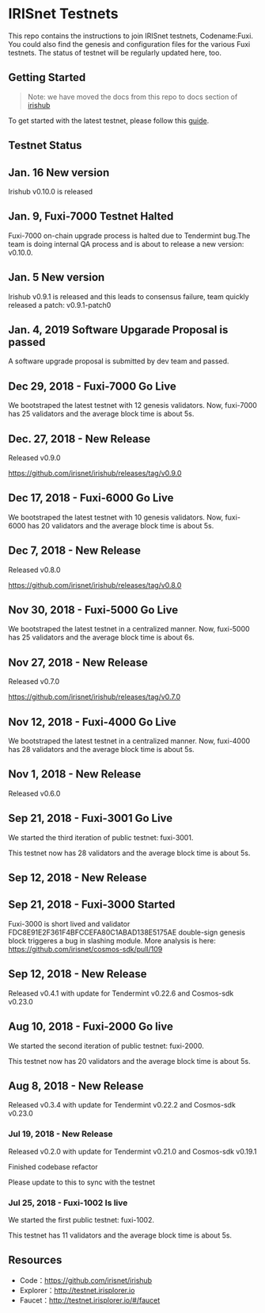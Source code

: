 
# IRISnet Testnets

This repo contains the instructions to join IRISnet testnets, Codename:Fuxi. You could also find the genesis and configuration files for the various Fuxi testnets. The status of testnet will be regularly updated here, too. 

## Getting Started

> Note: we have moved the docs from this repo to docs section of [irishub](https://github.com/irisnet/irishub/tree/master/docs/get-started)

To get started with the latest testnet, please follow this [guide](https://github.com/irisnet/irishub/blob/master/docs/get-started/README.md).

## Testnet Status
## Jan. 16  New version
Irishub v0.10.0 is released 

## Jan. 9, Fuxi-7000 Testnet Halted
Fuxi-7000 on-chain upgrade process is halted due to Tendermint bug.The team is doing internal QA process and is about to release a new version: v0.10.0. 
## Jan. 5  New version
Irishub v0.9.1 is released and this leads to consensus failure, team quickly released a patch: v0.9.1-patch0

## Jan. 4, 2019 Software Upgarade Proposal is passed
A software upgrade proposal is submitted by dev team and passed.

## Dec 29, 2018 - Fuxi-7000 Go Live

We bootstraped the latest testnet with 12 genesis validators. Now, fuxi-7000 has 25 validators and the average block time is about 5s.

## Dec. 27, 2018 - New Release

Released v0.9.0

https://github.com/irisnet/irishub/releases/tag/v0.9.0

## Dec 17, 2018 - Fuxi-6000 Go Live

We bootstraped the latest testnet with 10 genesis validators. Now, fuxi-6000 has 20 validators and the average block time is about 5s.

## Dec 7, 2018 - New Release

Released v0.8.0

https://github.com/irisnet/irishub/releases/tag/v0.8.0

## Nov 30, 2018 - Fuxi-5000 Go Live

We bootstraped the latest testnet in a centralized manner. Now, fuxi-5000 has 25 validators and the average block time is about 6s.

## Nov 27, 2018 - New Release

Released v0.7.0

https://github.com/irisnet/irishub/releases/tag/v0.7.0

## Nov 12, 2018 - Fuxi-4000 Go Live

We bootstraped the latest testnet in a centralized manner. Now, fuxi-4000 has 28 validators and the average block time is about 5s.


## Nov 1, 2018 - New Release
Released v0.6.0

## Sep 21, 2018 - Fuxi-3001 Go Live

We started the third iteration of public testnet: fuxi-3001.

This testnet now has 28 validators and the average block time is about 5s. 


## Sep 12, 2018 - New Release


## Sep 21, 2018 - Fuxi-3000 Started

Fuxi-3000 is short lived and validator FDC8E91E2F361F4BFCCEFA80C1ABAD138E5175AE double-sign genesis block triggeres a bug in slashing module. More analysis is here: https://github.com/irisnet/cosmos-sdk/pull/109

## Sep 12, 2018 - New Release

Released v0.4.1 with update for Tendermint v0.22.6 and Cosmos-sdk v0.23.0


## Aug 10, 2018 - Fuxi-2000 Go live

We started the second iteration of public testnet: fuxi-2000.

This testnet now has 20 validators and the average block time is about 5s. 


## Aug 8, 2018 - New Release

Released v0.3.4 with update for Tendermint v0.22.2 and Cosmos-sdk v0.23.0

### Jul 19, 2018 - New Release

Released v0.2.0 with update for Tendermint v0.21.0 and Cosmos-sdk v0.19.1

Finished codebase refactor 

Please update to this to sync with the testnet

### Jul 25, 2018 - Fuxi-1002 Is live

We started the first public testnet: fuxi-1002.

This testnet has 11 validators and the average block time is about 5s. 


## Resources

* Code：https://github.com/irisnet/irishub
* Explorer：http://testnet.irisplorer.io 
* Faucet：http://testnet.irisplorer.io/#/faucet

